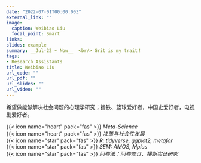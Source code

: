 ```yaml
---
date: "2022-07-01T00:00:00Z"
external_link: ""
image:
  caption: Weibiao Liu
  focal_point: Smart
links:
slides: example
summary: __Jul-22 ~ Now__  <br/> Grit is my trait！
tags:
- Research Assistants
title: Weibiao Liu
url_code: ""
url_pdf: ""
url_slides: ""
url_video: ""
---
```

希望做能够解决社会问题的心理学研究；撸铁、篮球爱好者，中国史爱好者，电视剧爱好者。

{{< icon name="heart" pack="fas" >}} _Meta-Science_  
{{< icon name="heart" pack="fas" >}} _决策与社会性发展_  
{{< icon name="star" pack="fas" >}} _R: tidyverse, ggplot2, metafor_  
{{< icon name="star" pack="fas" >}} _SEM: AMOS, Mplus_  
{{< icon name="star" pack="fas" >}} _问卷法：问卷修订、横断实证研究_  

